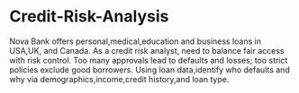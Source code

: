 # Credit-Risk-Analysis
Nova Bank offers personal,medical,education and business loans in USA,UK, and Canada. As a credit risk analyst, need to balance fair access with risk control. Too many approvals lead to defaults and losses; too strict policies exclude good borrowers. Using loan data,identify who defaults and why via demographics,income,credit history,and loan type.
